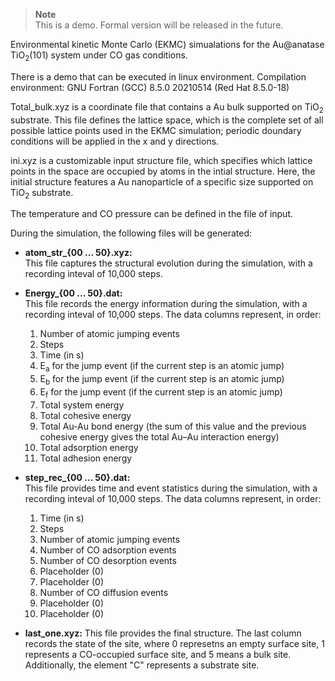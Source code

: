 > **Note**  
> This is a demo. Formal version will be released in the future.  

Environmental kinetic Monte Carlo (EKMC) simualations for the Au@anatase TiO<sub>2</sub>(101) system under CO gas conditions. 

There is a demo that can be executed in linux environment. Compilation environment: GNU Fortran (GCC) 8.5.0 20210514 (Red Hat 8.5.0-18)  

Total_bulk.xyz is a coordinate file that contains a Au bulk supported on TiO<sub>2</sub> substrate. This file defines the lattice space, which is the complete set of all possible lattice points used in the EKMC simulation; periodic doundary conditions will be applied in the x and y directions.  

ini.xyz is a customizable input structure file, which specifies which lattice points in the space are occupied by atoms in the intial structure. Here, the initial structure features a Au nanoparticle of a specific size supported on TiO<sub>2</sub> substrate.  

The temperature and CO pressure can be defined in the file of input.  

During the simulation, the following files will be generated:  

- **atom_str_{00 ... 50}.xyz:**  
 This file captures the structural evolution during the simulation, with a recording inteval of 10,000 steps.  

- **Energy_{00 ... 50}.dat:**  
 This file records the energy information during the simulation, with a recording inteval of 10,000 steps. The data columns represent, in order: 
  1. Number of atomic jumping events
  2. Steps  
  3. Time (in s)  
  4. E<sub>a</sub> for the jump event (if the current step is an atomic jump)  
  5. E<sub>b</sub> for the jump event (if the current step is an atomic  jump)  
  6. E<sub>f</sub> for the jump event (if the current step is an atomic  jump)  
  7. Total system energy  
  8. Total cohesive energy  
  9. Total Au-Au bond energy (the sum of this value and the  previous cohesive energy gives the total Au–Au interaction  energy)  
  10. Total adsorption energy  
  11. Total adhesion energy  

- **step_rec_{00 ... 50}.dat:**  
 This file provides time and event statistics during the simulation, with a recording inteval of 10,000 steps. The data columns represent, in order: 
  1. Time (in s)
  2. Steps
  3. Number of atomic jumping events
  4. Number of CO adsorption events
  5. Number of CO desorption events
  6. Placeholder (0) 
  7. Placeholder (0) 
  8. Number of CO diffusion events
  9. Placeholder (0)  
  10. Placeholder (0)   
- **last_one.xyz:**
 This file provides the final structure. The last column records the state of the site, where 0 represetns an empty surface site, 1 represents a CO-occupied surface site, and 5 means a bulk site. Additionally, the element "C" represents a substrate site. 

